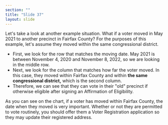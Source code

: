 ```yaml
---
section: ""
title: "Slide 37"
layout: slide
---
```


Let's take a look at another example situation. What if a voter moved in May 2021 to another precinct in Fairfax County? For the purposes of this example, let's assume they moved within the same congressional district.

- First, we look for the row that matches the moving date. May 2021 is between November 4, 2020 and November 8, 2022, so we are looking in the middle row.
- Next, we look for the column that matches how far the voter moved. In this case, they moved within Fairfax County and within **the same congressional district,** which is the second column.
- Therefore, we can see that they can vote in their "old" precinct if otherwise eligible after signing an Affirmation of Eligibility.

As you can see on the chart, if a voter has moved within Fairfax County, the date when they moved is very important. Whether or not they are permitted to vote routinely, you should offer them a Voter Registration application so they may update their registered address.
